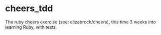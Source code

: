 # cheers_tdd
The ruby cheers exercise (see: elizabrock/cheers), this time 3 weeks into learning Ruby, with tests.
